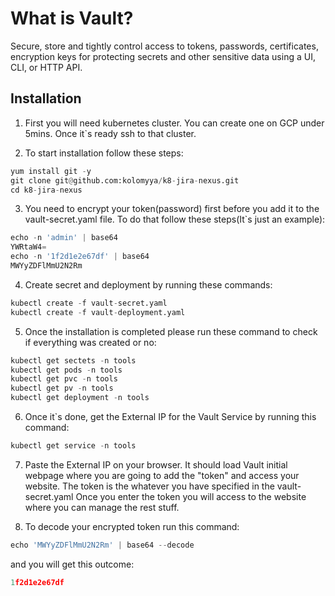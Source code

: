 

# What is Vault?

Secure, store and tightly control access to tokens, passwords, certificates, encryption keys for protecting secrets and other sensitive data using a UI, CLI, or HTTP API.

## Installation

1. First you will need kubernetes cluster. You can create one on GCP under 5mins. Once it`s ready ssh to that cluster.

2. To start installation follow these steps:

```python
yum install git -y
git clone git@github.com:kolomyya/k8-jira-nexus.git
cd k8-jira-nexus
```

3. You need to encrypt your token(password) first before you add it to the vault-secret.yaml file.
To do that follow these steps(It`s just an example):

```python
echo -n 'admin' | base64
YWRtaW4=
echo -n '1f2d1e2e67df' | base64
MWYyZDFlMmU2N2Rm
```

4. Create secret and deployment by running these commands:

```python
kubectl create -f vault-secret.yaml
kubectl create -f vault-deployment.yaml
```
5. Once the installation is completed please run these command to check if everything was created or no:

```python
kubectl get sectets -n tools
kubectl get pods -n tools
kubectl get pvc -n tools
kubectl get pv -n tools
kubectl get deployment -n tools
```
6. Once it`s done, get the External IP for the Vault Service by running this command:

```python
kubectl get service -n tools
```

7. Paste the External IP on your browser. It should load Vault initial webpage where you are going to add the "token" and access your website. The token is the whatever you have specified in the vault-secret.yaml 
Once you enter the token you will access to the website where you can manage the rest stuff.

8. To decode your encrypted token run this command:

```python
echo 'MWYyZDFlMmU2N2Rm' | base64 --decode
```

and you will get this outcome:

```python
1f2d1e2e67df
```

